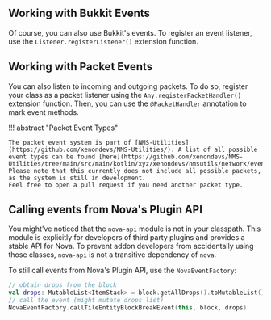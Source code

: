 ## Working with Bukkit Events

Of course, you can also use Bukkit's events. To register an event listener, use the `Listener.registerListener()` extension function.

## Working with Packet Events

You can also listen to incoming and outgoing packets. To do so, register your class as a packet listener using the `Any.registerPacketHandler()`
extension function. Then, you can use the `@PacketHandler` annotation to mark event methods.

!!! abstract "Packet Event Types"

    The packet event system is part of [NMS-Utilities](https://github.com/xenondevs/NMS-Utilities/). A list of all possible
    event types can be found [here](https://github.com/xenondevs/NMS-Utilities/tree/main/src/main/kotlin/xyz/xenondevs/nmsutils/network/event).  
    Please note that this currently does not include all possible packets, as the system is still in development.
    Feel free to open a pull request if you need another packet type.

## Calling events from Nova's Plugin API

You might've noticed that the `nova-api` module is not in your classpath. This module is explicitly for developers of
third party plugins and provides a stable API for Nova. To prevent addon developers from accidentally using those
classes, `nova-api` is not a transitive dependency of `nova`.

To still call events from Nova's Plugin API, use the `NovaEventFactory`:

```kotlin
// obtain drops from the block
val drops: MutableList<ItemStack> = block.getAllDrops().toMutableList()
// call the event (might mutate drops list)
NovaEventFactory.callTileEntityBlockBreakEvent(this, block, drops)
```